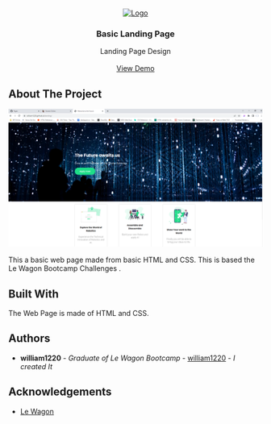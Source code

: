 <br/>
<p align="center">
  <a href="https://github.com/william1220/https://william1220.github.io/landing/">
    <img src="https://www.lewagon.com/assets/v4/logo-lewagon-9c19fb39a748cd3b1f49059ce0dc6c0dfc4cc2447d5a9a3e01bd2d5a214faf3c.svg" alt="Logo" width="80" height="80">
  </a>

  <h3 align="center">Basic Landing Page</h3>

  <p align="center">
    Landing Page Design
    <br/>
    <br/>
    <a href="https://github.com/william1220/https://william1220.github.io/landing/](https://william1220.github.io/landing/)">View Demo</a>
  </p>
</p>



## About The Project

![Screen Shot](images/screenshot2.png)

This a basic web page made from basic HTML and CSS. This is based the Le Wagon Bootcamp Challenges . 

## Built With

The Web Page is made of HTML and CSS. 

## Authors

* **william1220** - *Graduate of Le Wagon Bootcamp* - [william1220](https://github.com/william1220/) - *I created It*

## Acknowledgements

* [Le Wagon ](https://www.lewagon.com/)
